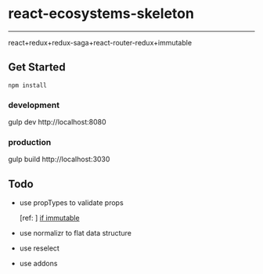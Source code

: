# react-ecosystems-skeleton
---
react+redux+redux-saga+react-router-redux+immutable

## Get Started
```node
npm install
```
### development
gulp dev
http://localhost:8080
### production
gulp build
http://localhost:3030

## Todo

* use propTypes to validate props

    [ref: ] <a href="https://www.npmjs.com/package/react-immutable-proptypes">if immutable</a>
    
* use normalizr to flat data structure
* use reselect
* use addons
